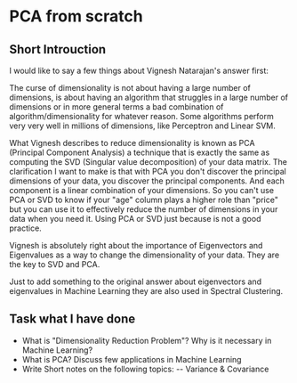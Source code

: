 # PCA from scratch

## Short Introuction 

I would like to say a few things about Vignesh Natarajan's answer first:

The curse of dimensionality is not about having a large number of dimensions, is about having an algorithm that struggles in a large number of dimensions or in more general terms a bad combination of algorithm/dimensionality for whatever reason. Some algorithms perform very very well in millions of dimensions, like Perceptron and Linear SVM.

What Vignesh describes to reduce dimensionality is known as PCA (Principal Component Analysis) a technique that is exactly the same as computing the SVD (Singular value decomposition) of your data matrix. The clarification I want to make is that with PCA you don't discover the principal dimensions of your data, you discover the principal components. And each component is a linear combination of your dimensions. So you can't use PCA or SVD to know if your "age" column plays a higher role than "price" but you can use it to effectively reduce the number of dimensions in your data when you need it. Using PCA or SVD just because is not a good practice.

Vignesh is absolutely right about the importance of Eigenvectors and Eigenvalues as a way to change the dimensionality of your data. They are the key to SVD and PCA.

Just to add something to the original answer about eigenvectors and eigenvalues in Machine Learning they are also used in Spectral Clustering.

## Task what I have done 

* What is "Dimensionality Reduction Problem"? Why is it necessary in Machine Learning?
* What is PCA? Discuss few applications in Machine Learning
* Write Short notes on the following topics:
-- Variance & Covariance
